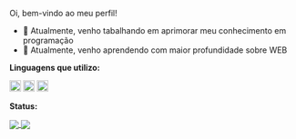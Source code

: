 Oi, bem-vindo ao meu perfil!

- 🔭 Atualmente, venho tabalhando em aprimorar meu conhecimento em programação
- 🌱 Atualmente, venho aprendendo com maior profundidade sobre WEB

**Linguagens que utilizo:**

<code><img height="20" src="https://raw.githubusercontent.com/rhoit/mode-icons/dump/icons/html.png"></code>
<code><img height="20" src="https://raw.githubusercontent.com/rhoit/mode-icons/dump/icons/css.png"></code>
<code><img height="20" src="https://raw.githubusercontent.com/rhoit/mode-icons/dump/icons/js.png"></code>

**Status:**

<a href="https://github.com/matheusncodello">
  <img align="center" src="https://github-readme-stats.vercel.app/api/top-langs/?username=matheusncodello&title_color=b7bebe&icon_color=0329AB&text_color=e8eaea&bg_color=171515&hide_langs_below=1" />
</a>
<a href="https://github.com/matheusncodello">
  <img align="center" src="https://github-readme-stats.vercel.app/api?username=matheusncodello&&show_icons=true&title_color=b7bebe&icon_color=0329AB&text_color=e8eaea&bg_color=171515" />
</a>
